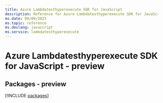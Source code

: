 ```yaml
---
title: Azure Lambdatesthyperexecute SDK for JavaScript
description: Reference for Azure Lambdatesthyperexecute SDK for JavaScript
ms.date: 09/09/2025
ms.topic: reference
ms.devlang: javascript
ms.service: lambdatesthyperexecute
---
```

# Azure Lambdatesthyperexecute SDK for JavaScript - preview
## Packages - preview
[!INCLUDE [packages](lambdatesthyperexecute-index.md)]